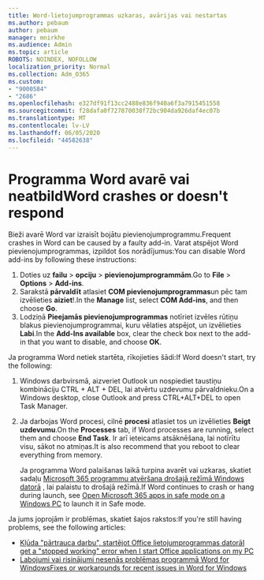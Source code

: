 ```yaml
---
title: Word-lietojumprogrammas uzkaras, avārijas vai nestartas
ms.author: pebaum
author: pebaum
manager: mnirkhe
ms.audience: Admin
ms.topic: article
ROBOTS: NOINDEX, NOFOLLOW
localization_priority: Normal
ms.collection: Adm_O365
ms.custom:
- "9000584"
- "2686"
ms.openlocfilehash: e327df91f13cc2488e836f940a6f3a7915451558
ms.sourcegitcommit: f28dafa0f727870038f72bc904da926daf4ec07b
ms.translationtype: MT
ms.contentlocale: lv-LV
ms.lasthandoff: 06/05/2020
ms.locfileid: "44582638"
---
```

# <a name="word-crashes-or-doesnt-respond"></a><span data-ttu-id="37e08-102">Programma Word avarē vai neatbild</span><span class="sxs-lookup"><span data-stu-id="37e08-102">Word crashes or doesn't respond</span></span>

<span data-ttu-id="37e08-103">Bieži avarē Word var izraisīt bojātu pievienojumprogrammu.</span><span class="sxs-lookup"><span data-stu-id="37e08-103">Frequent crashes in Word can be caused by a faulty add-in.</span></span> <span data-ttu-id="37e08-104">Varat atspējot Word pievienojumprogrammas, izpildot šos norādījumus:</span><span class="sxs-lookup"><span data-stu-id="37e08-104">You can disable Word add-ins by following these instructions:</span></span>

1. <span data-ttu-id="37e08-105">Doties uz **failu**  >  **opciju**  >  **pievienojumprogrammām**.</span><span class="sxs-lookup"><span data-stu-id="37e08-105">Go to **File** > **Options** > **Add-ins**.</span></span>
2. <span data-ttu-id="37e08-106">Sarakstā **pārvaldīt** atlasiet **COM pievienojumprogrammas**un pēc tam izvēlieties **aiziet**!.</span><span class="sxs-lookup"><span data-stu-id="37e08-106">In the **Manage** list, select **COM Add-ins**, and then choose **Go**.</span></span>
3. <span data-ttu-id="37e08-107">Lodziņā **Pieejamās pievienojumprogrammas** notīriet izvēles rūtiņu blakus pievienojumprogrammai, kuru vēlaties atspējot, un izvēlieties **Labi**.</span><span class="sxs-lookup"><span data-stu-id="37e08-107">In the **Add-Ins available** box, clear the check box next to the add-in that you want to disable, and choose **OK**.</span></span>

<span data-ttu-id="37e08-108">Ja programma Word netiek startēta, rīkojieties šādi:</span><span class="sxs-lookup"><span data-stu-id="37e08-108">If Word doesn't start, try the following:</span></span>

1.   <span data-ttu-id="37e08-109">Windows darbvirsmā, aizveriet Outlook un nospiediet taustiņu kombināciju CTRL + ALT + DEL, lai atvērtu uzdevumu pārvaldnieku.</span><span class="sxs-lookup"><span data-stu-id="37e08-109">On a Windows desktop, close Outlook and press CTRL+ALT+DEL to open Task Manager.</span></span> 
2. <span data-ttu-id="37e08-110">Ja darbojas Word procesi, cilnē **procesi** atlasiet tos un izvēlieties **Beigt uzdevumu**.</span><span class="sxs-lookup"><span data-stu-id="37e08-110">On the **Processes** tab, if Word processes are running, select them and choose **End Task**.</span></span> <span data-ttu-id="37e08-111">Ir arī ieteicams atsāknēšana, lai notīrītu visu, sākot no atmiņas.</span><span class="sxs-lookup"><span data-stu-id="37e08-111">It is also recommend that you reboot to clear everything from memory.</span></span>

    <span data-ttu-id="37e08-112">Ja programma Word palaišanas laikā turpina avarēt vai uzkaras, skatiet sadaļu [Microsoft 365 programmu atvēršana drošajā režīmā Windows datorā](https://support.office.com/article/Open-Office-apps-in-safe-mode-on-a-Windows-PC-dedf944a-5f4b-4afb-a453-528af4f7ac72) , lai palaistu to drošajā režīmā.</span><span class="sxs-lookup"><span data-stu-id="37e08-112">If Word continues to crash or hang during launch, see [Open Microsoft 365 apps in safe mode on a Windows PC](https://support.office.com/article/Open-Office-apps-in-safe-mode-on-a-Windows-PC-dedf944a-5f4b-4afb-a453-528af4f7ac72) to launch it in Safe mode.</span></span>

<span data-ttu-id="37e08-113">Ja jums joprojām ir problēmas, skatiet šajos rakstos:</span><span class="sxs-lookup"><span data-stu-id="37e08-113">If you're still having problems, see the following articles:</span></span> 
- [<span data-ttu-id="37e08-114">Kļūda "pārtrauca darbu", startējot Office lietojumprogrammas datorā</span><span class="sxs-lookup"><span data-stu-id="37e08-114">I get a "stopped working" error when I start Office applications on my PC</span></span>](https://support.office.com/article/52bd7985-4e99-4a35-84c8-2d9b8301a2fa)
- [<span data-ttu-id="37e08-115">Labojumi vai risinājumi nesenās problēmas programmā Word for Windows</span><span class="sxs-lookup"><span data-stu-id="37e08-115">Fixes or workarounds for recent issues in Word for Windows</span></span>](https://support.office.com/article/bf6bf17c-2807-4871-83ce-e337ae8f0b86)
